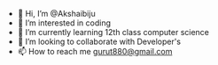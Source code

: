 - 👋 Hi, I’m @Akshaibiju
- 👀 I’m interested in coding
- 🌱 I’m currently learning 12th class computer science
- 💞️ I’m looking to collaborate with Developer's 
- 📫 How to reach me gurut880@gmail.com 

<!---
Akshaibiju/Akshaibiju is a ✨ special ✨ repository because its `README.md` (this file) appears on your GitHub profile.
You can click the Preview link to take a look at your changes.
--->

